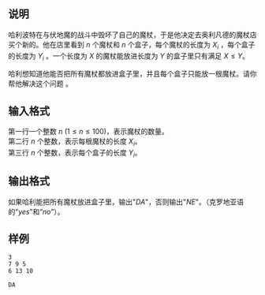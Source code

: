 <h2>说明</h2>

哈利波特在与伏地魔的战斗中毁坏了自己的魔杖，于是他决定去奥利凡德的魔杖店买个新的。他在店里看到 $n$ 个魔杖和 $n$ 个盒子，每个魔杖的长度为 $X_i$ ，每个盒子的长度为 $Y_i$ 。一个长度为 $X$ 的魔杖能放进长度为 $Y$ 的盒子里只有满足 $X≤Y$。

哈利想知道他能否把所有魔杖都放进盒子里，并且每个盒子只能放一根魔杖。请你帮他解决这个问题 。
<h2>输入格式</h2>

第一行一个整数 $n$ ($1≤n≤100$)，表示魔杖的数量。<br>第二行 $n$ 个整数，表示每根魔杖的长度 $X_i$。<br>第三行 $n$ 个整数，表示每个盒子的长度 $Y_i$。

<h2>输出格式</h2>

如果哈利能把所有魔杖放进盒子里，输出"$DA$"，否则输出"$NE$"。（克罗地亚语的“$yes$”和“$no$”）。

<h2>样例</h2>
<pre><code class="language-input1">3
7 9 5
6 13 10</code></pre><pre><code class="language-output1">DA</code></pre>
